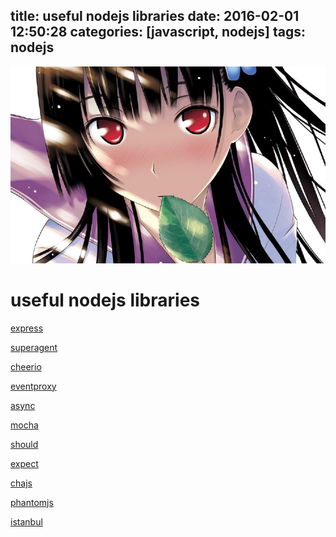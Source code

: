 title: useful nodejs libraries
date: 2016-02-01 12:50:28
categories: [javascript, nodejs]
tags: nodejs
---
![](/images/s41.jpg)

# useful nodejs libraries

[express](http://expressjs.com/)

[superagent](https://github.com/visionmedia/superagent)

[cheerio](https://github.com/cheeriojs/cheerio)

[eventproxy](https://github.com/JacksonTian/eventproxy)

[async](https://github.com/caolan/async)

[mocha](http://mochajs.org/)

[should](https://github.com/tj/should.js)

[expect](https://github.com/Automattic/expect.js)

[chajs](http://chaijs.com/)

[phantomjs](http://phantomjs.org/)

[istanbul](https://github.com/gotwarlost/istanbul)

